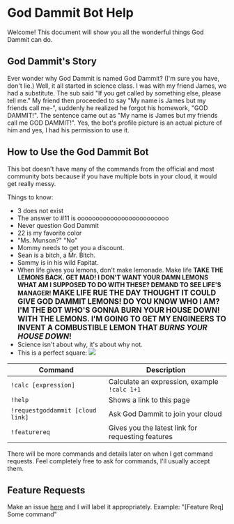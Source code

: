 God Dammit Bot Help
===================

Welcome! This document will show you all the wonderful things God Dammit can do.

God Dammit's Story
------------------

Ever wonder why God Dammit is named God Dammit? (I'm sure you have, don't lie.) Well, it all started in science class. I was with my friend James, we had a substitute. The sub said "If you get called by something else, please tell me." My friend then proceeded to say "My name is James but my friends call me-", suddenly he realized he forgot his homework, "GOD DAMMIT!". The sentence came out as "My name is James but my friends call me GOD DAMMIT!". Yes, the bot's profile picture is an actual picture of him and yes, I had his permission to use it.

How to Use the God Dammit Bot
-------------------------

This bot doesn't have many of the commands from the official and most community bots because if you have multiple bots in your cloud, it would get really messy.

Things to know:
- 3 does not exist
- The answer to #11 is ooooooooooooooooooooooooo
- Never question God Dammit
- 22 is my favorite color
- "Ms. Munson?" "No"
- Mommy needs to get you a discount.
- Sean is a bitch, a Mr. Bitch.
- Sammy is in his wild Fapitat.
- When life gives you lemons, don't make lemonade. Make life <b>TAKE THE LEMONS BACK. GET MAD! I DON'T WANT YOUR DAMN LEMONS WHAT AM I SUPPOSED TO DO WITH THESE? DEMAND TO SEE LIFE'S MANAGER! <big>MAKE LIFE RUE THE DAY THOUGHT IT COULD GIVE GOD DAMMIT LEMONS! DO YOU KNOW WHO I AM? I'M THE BOT WHO'S GONNA BURN YOUR HOUSE DOWN! WITH THE LEMONS. I'M GOING TO GET MY ENGINEERS TO INVENT A COMBUSTIBLE LEMON THAT <i>BURNS YOUR HOUSE DOWN</i>!</big></b>
- Science isn't about why, it's about why not.
- This is a perfect square: <img src="http://iques.tk/aperfectsquare"></img>

Command                         | Description
------------------------------- | -------------
`!calc [expression]`            | Calculate an expression, example `!calc 1+1`
`!help`                         | Shows a link to this page
`!requestgoddammit [cloud link]`| Ask God Dammit to join your cloud
`!featurereq`                   | Gives you the latest link for requesting features

There will be more commands and details later on when I get command requests. Feel completely free to ask for commands, I'll usually accept them.

Feature Requests
----------------

Make an issue [here](https://github.com/GeekyGamer14/goddammitbot-help-issues/issues/new) and I will label it appropriately. Example: "[Feature Req] Some command"
